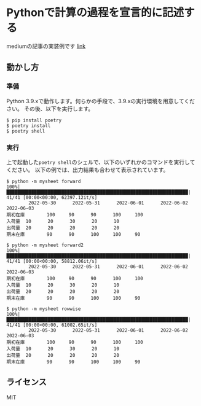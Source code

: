 # Pythonで計算の過程を宣言的に記述する

mediumの記事の実装例です [link](https://medium.com/jdsc-tech-blog/python%E3%81%A7%E8%A8%88%E7%AE%97%E3%81%AE%E9%81%8E%E7%A8%8B%E3%82%92%E5%AE%A3%E8%A8%80%E7%9A%84%E3%81%AB%E8%A8%98%E8%BF%B0%E3%81%99%E3%82%8B-3bb1864aae30)


## 動かし方

### 準備

Python 3.9.xで動作します。何らかの手段で、3.9.xの実行環境を用意してください。
その後、以下を実行します。

```shell
$ pip install poetry
$ poetry install
$ poetry shell
```

### 実行

上で起動した`poetry shell`のシェルで、以下のいずれかのコマンドを実行してください。
以下の例では、出力結果も合わせて表示されています。

```shell
$ python -m mysheet forward
100%|██████████████████████████████████████████████████████████████████| 41/41 [00:00<00:00, 62397.12it/s]
        2022-05-30      2022-05-31      2022-06-01      2022-06-02      2022-06-03
期初在庫        100     90      90      100     100
入荷量  10      20      30      20      10
出荷量  20      20      20      20      20
期末在庫        90      90      100     100     90
```

```shell
$ python -m mysheet forward2
100%|██████████████████████████████████████████████████████████████████| 41/41 [00:00<00:00, 58812.06it/s]
        2022-05-30      2022-05-31      2022-06-01      2022-06-02      2022-06-03
期初在庫        100     90      90      100     100
入荷量  10      20      30      20      10
出荷量  20      20      20      20      20
期末在庫        90      90      100     100     90
```

```shell
$ python -m mysheet rowwise
100%|██████████████████████████████████████████████████████████████████| 41/41 [00:00<00:00, 61002.65it/s]
        2022-05-30      2022-05-31      2022-06-01      2022-06-02      2022-06-03
期初在庫        100     90      90      100     100
入荷量  10      20      30      20      10
出荷量  20      20      20      20      20
期末在庫        90      90      100     100     90
```

## ライセンス
MIT

